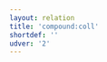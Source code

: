 ```yaml
---
layout: relation
title: 'compound:coll'
shortdef: ''
udver: '2'
---
```

<!-- Interlanguage links updated Čt lis 12 09:43:18 CET 2020 -->
